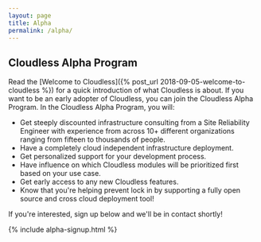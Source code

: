 ```yaml
---
layout: page
title: Alpha
permalink: /alpha/
---
```

## Cloudless Alpha Program

Read the [Welcome to Cloudless]({% post_url 2018-09-05-welcome-to-cloudless %})
for a quick introduction of what Cloudless is about.  If you want to be an early
adopter of Cloudless, you can join the Cloudless Alpha Program.  In the
Cloudless Alpha Program, you will:

- Get steeply discounted infrastructure consulting from a Site Reliability
  Engineer with experience from across 10+ different organizations ranging from
  fifteen to thousands of people.
- Have a completely cloud independent infrastructure deployment.
- Get personalized support for your development process.
- Have influence on which Cloudless modules will be prioritized first based on
  your use case.
- Get early access to any new Cloudless features.
- Know that you're helping prevent lock in by supporting a fully open source and
  cross cloud deployment tool!

If you're interested, sign up below and we'll be in contact shortly!

{% include alpha-signup.html %}
